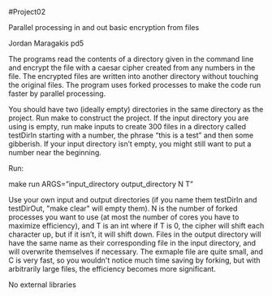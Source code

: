#Project02

Parallel processing in and out basic encryption from files

Jordan Maragakis pd5

The programs read the contents of a directory given in the command line and encrypt the file with a caesar cipher created from any numbers in the file. The encrypted files are written into another directory without touching the original files. The program uses forked processes to make the code run faster by parallel processing.

You should have two (ideally empty) directories in the same directory as the project. Run make to construct the project. If the input directory you are using is empty, run make inputs to create 300 files in a directory called testDirIn starting with a number, the phrase “this is a test” and then some gibberish. If your input directory isn’t empty, you might still want to put a number near the beginning. 

Run:

make run ARGS=”input_directory output_directory N T” 

Use your own input and output directories (if you name them testDirIn and testDirOut, "make clear" will empty them). N is the number of forked processes you want to use (at most the number of cores you have to maximize efficiency), and T is an int where if T is 0, the cipher will shift each character up, but if it isn’t, it will shift down. Files in the output directory will have the same name as their corresponding file in the input directory, and will overwrite themselves if necessary. The exmaple file are quite small, and C is very fast, so you wouldn't notice much time saving by forking, but with arbitrarily large files, the efficiency becomes more significant.

No external libraries
